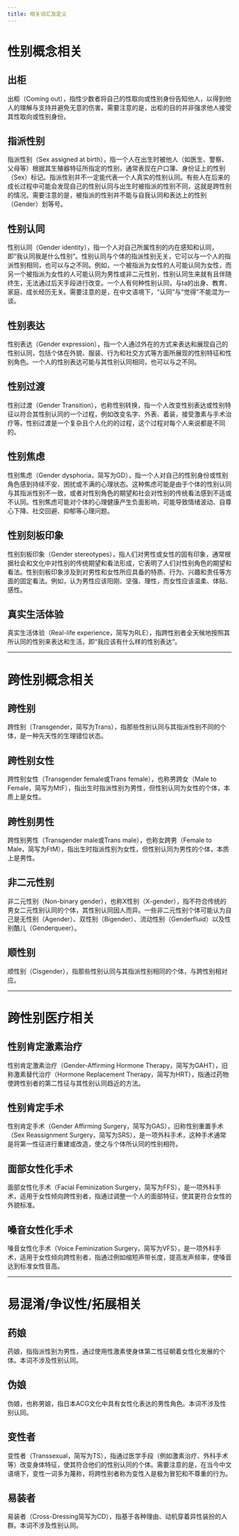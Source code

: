 ```yaml
---
title: 相关词汇及定义
---
```

# 性别概念相关
## 出柜
出柜（Coming out），指性少数者将自己的性取向或性别身份告知他人，以得到他人的理解与支持并避免无意的伤害。需要注意的是，出柜的目的并非强求他人接受其性取向或性别身份。
## 指派性别
指派性别（Sex assigned at birth），指一个人在出生时被他人（如医生、警察、父母等）根据其生殖器特征所指定的性别，通常表现在户口簿、身份证上的性别（Sex）标记。指派性别并不一定能代表一个人真实的性别认同。有些人在后来的成长过程中可能会发现自己的性别认同与出生时被指派的性别不同，这就是跨性别的情况。需要注意的是，被指派的性别并不能与自我认同和表达上的性别（Gender）划等号。
## 性别认同
性别认同（Gender identity），指一个人对自己所属性别的内在感知和认同，即“我认同我是什么性别”。性别认同与个体的指派性别无关，它可以与一个人的指派性别相同，也可以与之不同。例如，一个被指派为女性的人可能认同为女性，而另一个被指派为女性的人可能认同为男性或非二元性别，性别认同生来就有且伴随终生，无法通过后天手段进行改变。一个人有何种性别认同，与ta的出身、教育、家庭、成长经历无关。需要注意的是，在中文语境下，“认同”与“觉得”不能混为一谈。
## 性别表达
性别表达（Gender expression），指一个人通过外在的方式来表达和展现自己的性别认同，包括个体在外貌、服装、行为和社交方式等方面所展现的性别特征和性别角色。一个人的性别表达可能与其性别认同相同，也可以与之不同。
## 性别过渡
性别过渡（Gender Transition），也称性别转换，指一个人改变性别表达或性别特征以符合其性别认同的一个过程，例如改变名字、外表、着装，接受激素与手术治疗等。性别过渡是一个复杂且个人化的的过程，这个过程对每个人来说都是不同的。
## 性别焦虑
性别焦虑（Gender dysphoria，简写为GD），指一个人对自己的性别身份或性别角色感到持续不安、困扰或不满的心理状态。这种焦虑可能是由于个体的性别认同与其指派性别不一致，或者对性别角色的期望和社会对性别的传统看法感到不适或不认同。性别焦虑可能对个体的心理健康产生负面影响，可能导致情绪波动、自尊心下降、社交回避、抑郁等心理问题。
## 性别刻板印象
性别刻板印象（Gender stereotypes），指人们对男性或女性的固有印象，通常根据社会和文化中对性别的传统期望和看法形成，它表明了人们对性别角色的期望和看法。性别刻板印象涉及到对男性和女性所应具备的特质、行为、兴趣和责任等方面的固定看法。例如，认为男性应该阳刚、坚强、理性，而女性应该温柔、体贴、感性。
## 真实生活体验
真实生活体验（Real-life experience，简写为RLE），指跨性别者全天候地按照其所认同的性别来表达和生活，即“我应该有什么样的性别表达”。

---
# 跨性别概念相关
## 跨性别
跨性别（Transgender，简写为Trans），指那些性别认同与其指派性别不同的个体，是一种先天性的生理错位状态。
## 跨性别女性
跨性别女性（Transgender female或Trans female），也称男跨女（Male to Female，简写为MtF），指出生时指派性别为男性，但性别认同为女性的个体，本质上是女性。
## 跨性别男性
跨性别男性（Transgender male或Trans male），也称女跨男（Female to Male，简写为FtM），指出生时指派性别为女性，但性别认同为男性的个体，本质上是男性。
## 非二元性别
非二元性别（Non-binary gender），也称X性别（X-gender），指不符合传统的男女二元性别认同的个体，其性别认同因人而异。一些非二元性别个体可能认为自己是无性别（Agender）、双性别（Bigender）、流动性别（Genderfluid）以及性别酷儿（Genderqueer）。
## 顺性别
顺性别（Cisgender），指那些性别认同与其指派性别相同的个体，与跨性别相对应。

---
# 跨性别医疗相关
## 性别肯定激素治疗
性别肯定激素治疗（Gender-Affirming Hormone Therapy，简写为GAHT），旧称激素替代治疗（Hormone Replacement Therapy，简写为HRT），指通过药物使跨性别者的第二性征与其性别认同趋近的方法。
## 性别肯定手术
性别肯定手术（Gender Affirming Surgery，简写为GAS），旧称性别重置手术（Sex Reassignment Surgery，简写为SRS），是一项外科手术，这种手术通常是将第一性征进行重建或改造，使之与个体所认同的性别相符。
## 面部女性化手术
面部女性化手术（Facial Feminization Surgery，简写为FFS），是一项外科手术，适用于女性倾向跨性别者，指通过调整一个人的面部特征，使其更符合女性的外貌标准。
## 嗓音女性化手术
嗓音女性化手术（Voice Feminization Surgery，简写为VFS），是一项外科手术，适用于女性倾向跨性别者，指通过例如缩短声带长度，提高发声频率，使嗓音达到标准女性音高。

---
# 易混淆/争议性/拓展相关
## 药娘
药娘，指指派性别为男性，通过使用性激素使身体第二性征朝着女性化发展的个体。本词不涉及性别认同。
## 伪娘
伪娘，也称男娘，指日本ACG文化中具有女性化表达的男性角色。本词不涉及性别认同。
## 变性者
变性者（Transsexual，简写为TS），指通过医学手段（例如激素治疗、外科手术等）改变身体特征，使其符合他们的性别认同的个体。需要注意的是，在当今中文语境下，变性一词多为蔑称，将跨性别者称为变性人是极为冒犯和不尊重的行为。
## 易装者
易装者（Cross-Dressing简写为CD），指基于各种理由、动机穿着异性装扮的人群。本词不涉及性别认同。